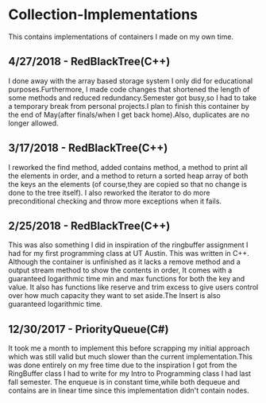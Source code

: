
# Collection-Implementations
This contains implementations of containers I made on my own time.

4/27/2018 - RedBlackTree(C++)
------------------------
I done away with the array based storage system I only did for educational purposes.Furthermore, I made code changes that shortened the length of some methods and reduced redundancy.Semester got busy,so I had to take a temporary break from personal projects.I plan to finish this container by the end of May(after finals/when I get back home).Also, duplicates are no longer allowed.

3/17/2018 - RedBlackTree(C++)
------------------------
I reworked the find method, added contains method, a method to print all the elements in order, and a method to return a sorted heap array of both the keys an the elements (of course,they are copied so that no change is done to the tree itself). I also reworked the iterator to do more preconditional checking and throw more exceptions when it fails.

2/25/2018 - RedBlackTree(C++)
------------------------
This was also something I did in inspiration of the ringbuffer assignment I had for my first programming class at UT Austin. This was written in C++. Although the container is unfinished as it lacks a remove method and a output stream method to show the contents in order,
It comes with a guaranteed logarithmic time min and max functions for both the key and value. It also has functions like reserve and trim excess to give users control over how much capacity they want to set aside.The Insert is also guaranteed logarithmic time.

12/30/2017 - PriorityQueue(C#)
--------------------------
It took me a month to implement this before scrapping my initial approach which was still valid but much slower than the current 
implementation.This was done entirely on my free time due to the inspiration I got from the RingBuffer class I had to write for my Intro to Programming class I had last fall semester. The enqueue is in constant time,while both dequeue and contains are in linear time since this implementation didn't contain nodes.
